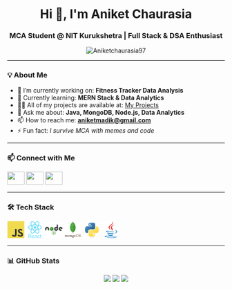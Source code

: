 <h1 align="center">Hi 👋, I'm Aniket Chaurasia</h1>
<h3 align="center">MCA Student @ NIT Kurukshetra | Full Stack & DSA Enthusiast</h3>

<p align="center">
  <img src="https://komarev.com/ghpvc/?username=Aniketchaurasia97&label=Profile%20views&color=0e75b6&style=flat" alt="Aniketchaurasia97" />
</p>

---

### 💡 About Me
- 🔭 I’m currently working on: **Fitness Tracker Data Analysis**
- 🌱 Currently learning: **MERN Stack & Data Analytics**
- 👨‍💻 All of my projects are available at: [My Projects](https://github.com/Aniketchaurasia97?tab=repositories)
- 💬 Ask me about: **Java, MongoDB, Node.js, Data Analytics**
- 📫 How to reach me: **aniketmadik@gmail.com**
- ⚡ Fun fact: *I survive MCA with memes and code*

---

### 📫 Connect with Me
<p align="left">
  <a href="https://www.linkedin.com/in/aniket-madik" target="_blank"><img src="https://raw.githubusercontent.com/rahuldkjain/github-profile-readme-generator/master/src/images/icons/Social/linked-in-alt.svg" height="30" width="40" /></a>
  <a href="https://leetcode.com/Aniketchaurasia97/" target="_blank"><img src="https://upload.wikimedia.org/wikipedia/commons/1/19/LeetCode_logo_black.png" height="30" width="40"/></a>
  <a href="mailto:aniketmadik@gmail.com" target="blank"><img src="https://raw.githubusercontent.com/gauravghongde/social-icons/master/SVG/Color/Gmail.svg" height="30" width="40"/></a>
</p>

---

### 🛠️ Tech Stack
<p align="left">
  <img src="https://raw.githubusercontent.com/devicons/devicon/master/icons/javascript/javascript-original.svg" width="40" height="40"/>
  <img src="https://raw.githubusercontent.com/devicons/devicon/master/icons/react/react-original-wordmark.svg" width="40" height="40"/>
  <img src="https://raw.githubusercontent.com/devicons/devicon/master/icons/nodejs/nodejs-original-wordmark.svg" width="40" height="40"/>
  <img src="https://raw.githubusercontent.com/devicons/devicon/master/icons/mongodb/mongodb-original-wordmark.svg" width="40" height="40"/>
  <img src="https://raw.githubusercontent.com/devicons/devicon/master/icons/python/python-original.svg" width="40" height="40"/>
  <img src="https://raw.githubusercontent.com/devicons/devicon/master/icons/java/java-original.svg" width="40" height="40"/>
</p>

---

### 📊 GitHub Stats
<p align="center">
  <img src="https://github-readme-stats.vercel.app/api?username=Aniketchaurasia97&show_icons=true&locale=en" />
  <img src="https://github-readme-streak-stats.herokuapp.com/?user=Aniketchaurasia97" />
  <img src="https://github-readme-stats.vercel.app/api/top-langs/?username=Aniketchaurasia97&layout=compact" />
</p>
